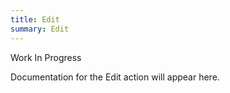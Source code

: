 ```yaml
---
title: Edit
summary: Edit
---
```


Work In Progress

Documentation for the Edit action will appear here.